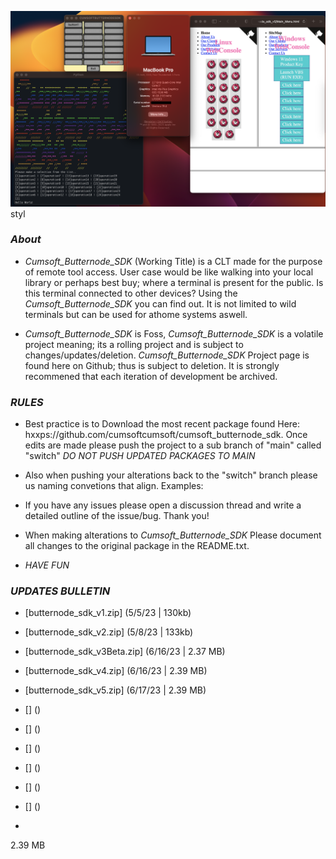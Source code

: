 
![betaTeaser](https://github.com/cumsoftcumsoft/cumsoft_butternode_sdk/blob/4c397aa66a966a3aa952e7728e9cacacf2a6c41f/cumsoftbutternodesdkpromo.png) styl


### *About*
* *Cumsoft_Butternode_SDK* (Working Title) is a CLT made for the purpose of remote tool access. User case would be like walking into your local library or perhaps best buy; where a terminal is present for the public. Is this terminal connected to other devices? Using the *Cumsoft_Butternode_SDK* you can find out. It is not limited to wild terminals but can be used for athome systems aswell.

* *Cumsoft_Butternode_SDK* is Foss, *Cumsoft_Butternode_SDK* is a volatile project meaning; its a rolling project and is subject to changes/updates/deletion. *Cumsoft_Butternode_SDK* Project page is found here on Github; thus is subject to deletion. It is strongly recommened that each iteration of development be archived. 

### *RULES* 
* Best practice is to Download the most recent package found Here: hxxps://github.com/cumsoftcumsoft/cumsoft_butternode_sdk. Once edits are made please push the project to a sub branch of "main" called "switch" *DO NOT PUSH UPDATED PACKAGES TO MAIN*
* Also when pushing your alterations back to the "switch" branch please us naming convetions that align. Examples: 

* If you have any issues please open a discussion thread and write a detailed outline of the issue/bug. Thank you!
* When making alterations to *Cumsoft_Butternode_SDK* Please document all changes to the original package in the README.txt.
* *HAVE FUN*



### *UPDATES BULLETIN*
* [butternode_sdk_v1.zip] (5/5/23 | 130kb)<!--- // Entry of "Cumsoft_Butternode_SDK"; Webserver for Mass-deployment // --->
* [butternode_sdk_v2.zip] (5/8/23 | 133kb)<!--- // Java Lang Integration; Windows WebApp Util Expansion // --->
* [butternode_sdk_v3Beta.zip] (6/16/23 | 2.37 MB)<!--- // Multiwindow Main Menu, README.md Updated, Expansion 4 Windows Apps // --->
* [butternode_sdk_v4.zip] (6/16/23 | 2.39 MB)<!--- // Multiwindow Main Menu, README.md Updated, Expansion 4 Linux Bash MEnu & Python3 Menu // --->
* [butternode_sdk_v5.zip] (6/17/23 | 2.39 MB)<!--- // BreakThrough Bash Terminal Menu w Python Gui Expansion and code exacution. Mark version 5 as Keystone Progress // --->



 


* [] ()<!--- //  // --->
* [] ()<!--- //  // --->
* [] ()<!--- //  // --->
* [] ()<!--- //  // --->
* [] ()<!--- //  // --->
* [] ()<!--- //  // --->
* 
2.39 MB
